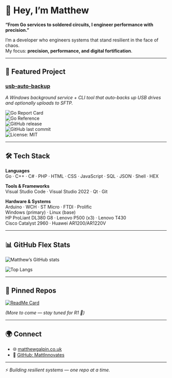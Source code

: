 # 👋 Hey, I’m Matthew  

**“From Go services to soldered circuits, I engineer performance with precision.”**  

I’m a developer who engineers systems that stand resilient in the face of chaos.  
My focus: **precision, performance, and digital fortification**.  

---

## 🚀 Featured Project  

### [usb-auto-backup](https://github.com/MattInnovates/usb-auto-backup)  
*A Windows background service + CLI tool that auto-backs up USB drives and optionally uploads to SFTP.*  

![Go Report Card](https://goreportcard.com/badge/github.com/MattInnovates/usb-auto-backup)  
![Go Reference](https://pkg.go.dev/badge/github.com/MattInnovates/usb-auto-backup.svg)  
![GitHub release](https://img.shields.io/github/v/release/MattInnovates/usb-auto-backup)  
![GitHub last commit](https://img.shields.io/github/last-commit/MattInnovates/usb-auto-backup)  
![License: MIT](https://img.shields.io/badge/License-MIT-blue.svg)  

---

## 🛠 Tech Stack  

**Languages**  
Go · C++ · C# · PHP · HTML · CSS · JavaScript · SQL · JSON · Shell · HEX  

**Tools & Frameworks**  
Visual Studio Code · Visual Studio 2022 · Qt · Git  

**Hardware & Systems**  
Arduino · WCH · ST Micro · FTDI · Prolific  
Windows (primary) · Linux (base)  
HP ProLiant DL380 G8 · Lenovo P500 (x3) · Lenovo T430  
Cisco Catalyst 2960 · Huawei AR1200/AR1220V  

---

## 📊 GitHub Flex Stats  

![Matthew’s GitHub stats](https://github-readme-stats.vercel.app/api?username=MattInnovates&show_icons=true&theme=radical)  

![Top Langs](https://github-readme-stats.vercel.app/api/top-langs/?username=MattInnovates&layout=compact&theme=radical)  

---

## 📌 Pinned Repos  

[![ReadMe Card](https://github-readme-stats.vercel.app/api/pin/?username=MattInnovates&repo=usb-auto-backup&theme=radical)](https://github.com/MattInnovates/usb-auto-backup)  

*(More to come — stay tuned for R1 👀)*  

---

## 🌍 Connect  

- 🌐 [matthewgalpin.co.uk](http://www.matthewgalpin.co.uk)  
- 🐙 [GitHub: MattInnovates](https://github.com/MattInnovates)  

---

⚡ *Building resilient systems — one repo at a time.*  
